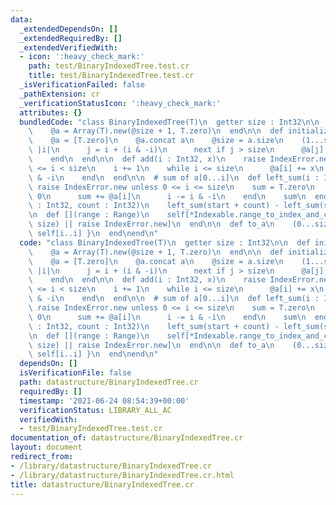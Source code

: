 ```yaml
---
data:
  _extendedDependsOn: []
  _extendedRequiredBy: []
  _extendedVerifiedWith:
  - icon: ':heavy_check_mark:'
    path: test/BinaryIndexedTree.test.cr
    title: test/BinaryIndexedTree.test.cr
  _isVerificationFailed: false
  _pathExtension: cr
  _verificationStatusIcon: ':heavy_check_mark:'
  attributes: {}
  bundledCode: "class BinaryIndexedTree(T)\n  getter size : Int32\n\n  def initialize(@size)\n\
    \    @a = Array(T).new(@size + 1, T.zero)\n  end\n\n  def initialize(a : Array(T))\n\
    \    @a = [T.zero]\n    @a.concat a\n    @size = a.size\n    (1...size).each do\
    \ |i|\n      j = i + (i & -i)\n      next if j > size\n      @a[j] += @a[i]\n\
    \    end\n  end\n\n  def add(i : Int32, x)\n    raise IndexError.new unless 0\
    \ <= i < size\n    i += 1\n    while i <= size\n      @a[i] += x\n      i += i\
    \ & -i\n    end\n  end\n\n  # sum of a[0...i]\n  def left_sum(i : Int32)\n   \
    \ raise IndexError.new unless 0 <= i <= size\n    sum = T.zero\n    while i >\
    \ 0\n      sum += @a[i]\n      i -= i & -i\n    end\n    sum\n  end\n\n  def [](start\
    \ : Int32, count : Int32)\n    left_sum(start + count) - left_sum(start)\n  end\n\
    \n  def [](range : Range)\n    self[*Indexable.range_to_index_and_count(range,\
    \ size) || raise IndexError.new]\n  end\n\n  def to_a\n    (0...size).map { |i|\
    \ self[i..i] }\n  end\nend\n"
  code: "class BinaryIndexedTree(T)\n  getter size : Int32\n\n  def initialize(@size)\n\
    \    @a = Array(T).new(@size + 1, T.zero)\n  end\n\n  def initialize(a : Array(T))\n\
    \    @a = [T.zero]\n    @a.concat a\n    @size = a.size\n    (1...size).each do\
    \ |i|\n      j = i + (i & -i)\n      next if j > size\n      @a[j] += @a[i]\n\
    \    end\n  end\n\n  def add(i : Int32, x)\n    raise IndexError.new unless 0\
    \ <= i < size\n    i += 1\n    while i <= size\n      @a[i] += x\n      i += i\
    \ & -i\n    end\n  end\n\n  # sum of a[0...i]\n  def left_sum(i : Int32)\n   \
    \ raise IndexError.new unless 0 <= i <= size\n    sum = T.zero\n    while i >\
    \ 0\n      sum += @a[i]\n      i -= i & -i\n    end\n    sum\n  end\n\n  def [](start\
    \ : Int32, count : Int32)\n    left_sum(start + count) - left_sum(start)\n  end\n\
    \n  def [](range : Range)\n    self[*Indexable.range_to_index_and_count(range,\
    \ size) || raise IndexError.new]\n  end\n\n  def to_a\n    (0...size).map { |i|\
    \ self[i..i] }\n  end\nend\n"
  dependsOn: []
  isVerificationFile: false
  path: datastructure/BinaryIndexedTree.cr
  requiredBy: []
  timestamp: '2021-06-24 08:54:39+00:00'
  verificationStatus: LIBRARY_ALL_AC
  verifiedWith:
  - test/BinaryIndexedTree.test.cr
documentation_of: datastructure/BinaryIndexedTree.cr
layout: document
redirect_from:
- /library/datastructure/BinaryIndexedTree.cr
- /library/datastructure/BinaryIndexedTree.cr.html
title: datastructure/BinaryIndexedTree.cr
---
```

